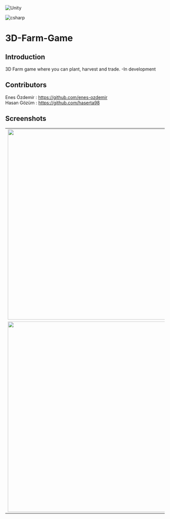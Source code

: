 ![Unity](https://img.shields.io/badge/Unity-100000?style=for-the-badge&logo=unity&logoColor=white)

![csharp](https://forthebadge.com/images/badges/made-with-c-sharp.svg)

# 3D-Farm-Game

## Introduction
3D Farm game where you can plant, harvest and trade. -In development

## Contributors
Enes Özdemir : https://github.com/enes-ozdemir </br>
Hasan Gözüm : https://github.com/haserta98


## Screenshots
<table align="center">
<tr>
<td>
<img src="https://user-images.githubusercontent.com/41696219/164432208-a45c658e-8525-440a-aa20-41f6ca8e51e4.jpg" width="600">

</td>

<td>
<img src="https://user-images.githubusercontent.com/41696219/164432224-1716a5cf-c9c6-4ee5-9d04-99545e1b59e4.jpg" width="600">

</td>
</tr>
<td>
<img src="https://user-images.githubusercontent.com/41696219/164432536-8f223e92-a9a0-48ec-885a-3726e08b9e1d.jpg" width="600">

</td>
 <td>
<img src="https://user-images.githubusercontent.com/41696219/164432266-d8aa957f-553e-425e-8304-475898652a22.jpg" width="600">
 </td>
  </tr>
</tr>
</tr>
</table>
</div>
